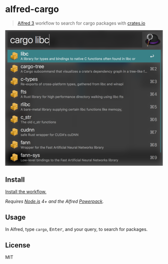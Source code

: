 # alfred-cargo

> [Alfred 3](https://www.alfredapp.com) workflow to search for cargo packages with [crates.io](https://crates.io/)

<img src="screenshot.png">


## Install

[Install the workflow.](http://www.packal.org/workflow/cargo)

*Requires [Node.js](https://nodejs.org) 4+ and the Alfred [Powerpack](https://www.alfredapp.com/powerpack/).*


## Usage

In Alfred, type `cargo`, <kbd>Enter</kbd>, and your query, to search for packages.

## License

MIT

